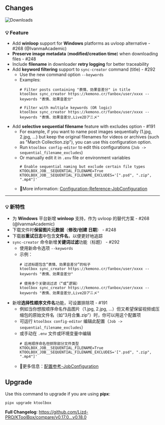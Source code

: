 ## Changes

![Downloads](https://img.shields.io/github/downloads/Ljzd-PRO/KToolBox/v0.18.0/total)

### 💡 Feature

- Add **winloop** support for **Windows** platforms as uvloop alternative - #268 (@IvanmaAcademic)
- **Preserve image metadata** (**modified/creation time**) when downloading files - #248
- Include **filename** in downloader **retry logging** for better traceability
- Add **keyword filtering** support to `sync-creator` command (title) - #292
  - Use the new command option `--keywords`
  - Examples:
    ```shell
    # Filter posts containing "表情、効果音差分" in title
    ktoolbox sync_creator https://kemono.cr/fanbox/user/xxxx --keywords "表情、効果音差分"

    # Filter with multiple keywords (OR logic)
    ktoolbox sync_creator https://kemono.cr/fanbox/user/xxxx --keywords "表情、効果音差分,Live2Dアニメ"
    ```
- Add **selective sequential filename** feature with excludes option - #191
  - For example, if you want to name post images sequentially (1.jpg, 2.jpg, ...) but keep the original filenames for
  videos or archives (such as "March Collection.zip"), you can use this configuration option.
  - Run `ktoolbox config-editor` to edit this configurations (`Job -> sequential_filename_excludes`)
  - Or manually edit it in `.env` file or environment variables
    ```dotenv
    # Enable sequential naming but exclude certain file types
    KTOOLBOX_JOB__SEQUENTIAL_FILENAME=True
    KTOOLBOX_JOB__SEQUENTIAL_FILENAME_EXCLUDES='[".psd", ".zip", ".mp4"]'
    ```
  - 📖More information: [Configuration-Reference-JobConfiguration](https://ktoolbox.readthedocs.io/latest/configuration/reference/#ktoolbox.configuration.JobConfiguration)

[//]: # (### 🪲 Fix)

- - -

### 💡 新特性

- 为 **Windows** 平台新增 **winloop** 支持，作为 uvloop 的替代方案 - #268 (@IvanmaAcademic)
- 下载文件时**保留图片元数据**（**修改/创建 日期**） - #248
- 下载器**重试日志**中包含**文件名**，以便更好地追踪
- `sync-creator` 命令新增**关键词过滤**功能（标题） - #292
  - 使用新命令选项 `--keywords`
  - 示例：
    ```shell
    # 过滤标题包含“表情、効果音差分”的帖子
    ktoolbox sync_creator https://kemono.cr/fanbox/user/xxxx --keywords "表情、効果音差分"

    # 使用多个关键词过滤（“或”逻辑）
    ktoolbox sync_creator https://kemono.cr/fanbox/user/xxxx --keywords "表情、効果音差分,Live2Dアニメ"
    ```
- 新增**选择性顺序文件名**功能，可设置排除项 - #191
  - 例如当你想按顺序命名作品图片（1.jpg, 2.jpg, ...）但又希望保留视频或压缩包的原始文件名（如“3月合集.zip”）时，你可以用这个配置项
  - 可运行 `ktoolbox config-editor` 编辑此配置（`Job -> sequential_filename_excludes`）
  - 或手动在 `.env` 文件或环境变量中编辑
    ```dotenv
    # 启用顺序命名但排除部分文件类型
    KTOOLBOX_JOB__SEQUENTIAL_FILENAME=True
    KTOOLBOX_JOB__SEQUENTIAL_FILENAME_EXCLUDES='[".psd", ".zip", ".mp4"]'
    ```
  - 📖更多信息：[配置参考-JobConfiguration](https://ktoolbox.readthedocs.io/latest/configuration/reference/#ktoolbox.configuration.JobConfiguration)
    
[//]: # (### 🪲 修复)

## Upgrade

Use this command to upgrade if you are using **pipx**:
```shell
pipx upgrade ktoolbox
```

**Full Changelog**: https://github.com/Ljzd-PRO/KToolBox/compare/v0.17.0...v0.18.0